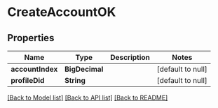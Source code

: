 # CreateAccountOK

## Properties

| Name             | Type           | Description | Notes             |
| ---------------- | -------------- | ----------- | ----------------- |
| **accountIndex** | **BigDecimal** |             | [default to null] |
| **profileDid**   | **String**     |             | [default to null] |

[[Back to Model list]](../README.md#documentation-for-models) [[Back to API list]](../README.md#documentation-for-api-endpoints) [[Back to README]](../README.md)
